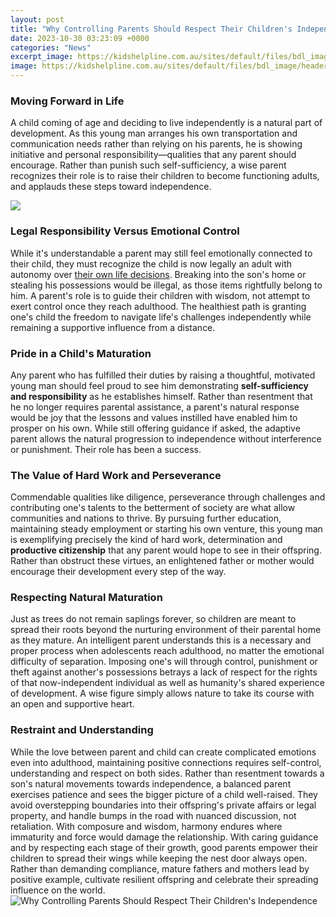 ```yaml
---
layout: post
title: "Why Controlling Parents Should Respect Their Children's Independence"
date: 2023-10-30 03:23:09 +0000
categories: "News"
excerpt_image: https://kidshelpline.com.au/sites/default/files/bdl_image/header-T-AAR_0.png
image: https://kidshelpline.com.au/sites/default/files/bdl_image/header-T-AAR_0.png
---
```


### Moving Forward in Life 
A child coming of age and deciding to live independently is a natural part of development. As this young man arranges his own transportation and communication needs rather than relying on his parents, he is showing initiative and personal responsibility—qualities that any parent should encourage. Rather than punish such self-sufficiency, a wise parent recognizes their role is to raise their children to become functioning adults, and applauds these steps toward independence.

![](https://www.bark.us/blog/wp-content/uploads/2016/12/respect-1.jpg)
### Legal Responsibility Versus Emotional Control  
While it's understandable a parent may still feel emotionally connected to their child, they must recognize the child is now legally an adult with autonomy over [their own life decisions](https://store.fi.io.vn/funny-chihuahuas-easter-day-bunny-eggs-easter-costume-womens-chihuahua-dog). Breaking into the son's home or stealing his possessions would be illegal, as those items rightfully belong to him. A parent's role is to guide their children with wisdom, not attempt to exert control once they reach adulthood. The healthiest path is granting one's child the freedom to navigate life's challenges independently while remaining a supportive influence from a distance.
### Pride in a Child's Maturation
Any parent who has fulfilled their duties by raising a thoughtful, motivated young man should feel proud to see him demonstrating **self-sufficiency and responsibility** as he establishes himself. Rather than resentment that he no longer requires parental assistance, a parent's natural response would be joy that the lessons and values instilled have enabled him to prosper on his own. While still offering guidance if asked, the adaptive parent allows the natural progression to independence without interference or punishment. Their role has been a success. 
### The Value of Hard Work and Perseverance  
Commendable qualities like diligence, perseverance through challenges and contributing one's talents to the betterment of society are what allow communities and nations to thrive. By pursuing further education, maintaining steady employment or starting his own venture, this young man is exemplifying precisely the kind of hard work, determination and **productive citizenship** that any parent would hope to see in their offspring. Rather than obstruct these virtues, an enlightened father or mother would encourage their development every step of the way.
### Respecting Natural Maturation
Just as trees do not remain saplings forever, so children are meant to spread their roots beyond the nurturing environment of their parental home as they mature. An intelligent parent understands this is a necessary and proper process when adolescents reach adulthood, no matter the emotional difficulty of separation. Imposing one's will through control, punishment or theft against another's possessions betrays a lack of respect for the rights of that now-independent individual as well as humanity's shared experience of development. A wise figure simply allows nature to take its course with an open and supportive heart.
### Restraint and Understanding 
While the love between parent and child can create complicated emotions even into adulthood, maintaining positive connections requires self-control, understanding and respect on both sides. Rather than resentment towards a son's natural movements towards independence, a balanced parent exercises patience and sees the bigger picture of a child well-raised. They avoid overstepping boundaries into their offspring's private affairs or legal property, and handle bumps in the road with nuanced discussion, not retaliation. With composure and wisdom, harmony endures where immaturity and force would damage the relationship.
With caring guidance and by respecting each stage of their growth, good parents empower their children to spread their wings while keeping the nest door always open. Rather than demanding compliance, mature fathers and mothers lead by positive example, cultivate resilient offspring and celebrate their spreading influence on the world.
![Why Controlling Parents Should Respect Their Children's Independence](https://kidshelpline.com.au/sites/default/files/bdl_image/header-T-AAR_0.png)